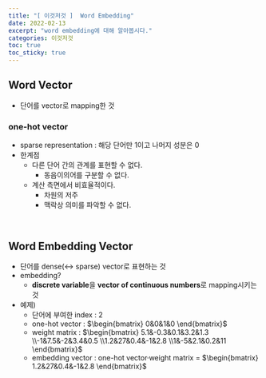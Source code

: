 ```yaml
---
title: "[ 이것저것 ]  Word Embedding"
date: 2022-02-13
excerpt: "word embedding에 대해 알아봅시다."
categories: 이것저것
toc: true
toc_sticky: true
---
```



## Word Vector

- 단어를 vector로 mapping한 것

### one-hot vector
- sparse representation : 해당 단어만 1이고 나머지 성분은 0
- 한계점
    - 다른 단어 간의 관계를 표현할 수 없다.
        - 동음이의어를 구분할 수 없다.
    - 계산 측면에서 비효율적이다.
        - 차원의 저주
        - 맥락상 의미를 파악할 수 없다.

<br/>

## Word Embedding Vector

- 단어를 dense(↔ sparse) vector로 표현하는 것
- embedding?
    - **discrete variable**을 **vector of continuous numbers**로 mapping시키는 것
- 예제)
    - 단어에 부여한 index : 2
    - one-hot vector : $\begin{bmatrix}
    0&0&1&0
    \end{bmatrix}$
    - weight matrix : $\begin{bmatrix}
    5.1&-0.3&0.1&3.2&1.3
    \\-1&7.5&-2&3.4&0.5
    \\1.2&27&0.4&-1&2.8
    \\1&-5&2.1&0.2&11
    \end{bmatrix}$
    - embedding vector : one-hot vector·weight matrix = $\begin{bmatrix}
    1.2&27&0.4&-1&2.8
    \end{bmatrix}$